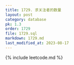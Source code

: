 ```yaml
---
title: 1729. 求关注者的数量
layout: post
category: database
pk: 1.3
order: 1729
file: 1729.sql
markdown: 1729.md
last_modified_at: 2023-08-17
---
```


{% include leetcode.md %}
